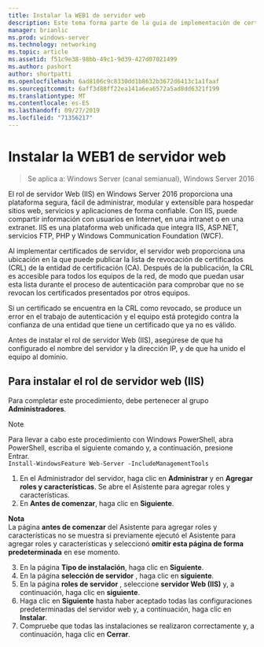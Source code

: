 ```yaml
---
title: Instalar la WEB1 de servidor web
description: Este tema forma parte de la guía de implementación de certificados de servidor para las implementaciones cableadas e inalámbricas de 802.1 X
manager: brianlic
ms.prod: windows-server
ms.technology: networking
ms.topic: article
ms.assetid: f51c9e38-98bb-49c1-9d39-427d07021499
ms.author: pashort
author: shortpatti
ms.openlocfilehash: 6ad8106c9c8330dd1b8632b3672d6413c1a1faaf
ms.sourcegitcommit: 6aff3d88ff22ea141a6ea6572a5ad8dd6321f199
ms.translationtype: MT
ms.contentlocale: es-ES
ms.lasthandoff: 09/27/2019
ms.locfileid: "71356217"
---
```

# <a name="install-the-web-server-web1"></a>Instalar la WEB1 de servidor web

>Se aplica a: Windows Server (canal semianual), Windows Server 2016

El rol de servidor Web (IIS) en Windows Server 2016 proporciona una plataforma segura, fácil de administrar, modular y extensible para hospedar sitios web, servicios y aplicaciones de forma confiable. Con IIS, puede compartir información con usuarios en Internet, en una intranet o en una extranet. IIS es una plataforma web unificada que integra IIS, ASP.NET, servicios FTP, PHP y Windows Communication Foundation (WCF).  

Al implementar certificados de servidor, el servidor web proporciona una ubicación en la que puede publicar la lista de revocación de certificados (CRL) de la entidad de certificación (CA). Después de la publicación, la CRL es accesible para todos los equipos de la red, de modo que puedan usar esta lista durante el proceso de autenticación para comprobar que no se revocan los certificados presentados por otros equipos.   

Si un certificado se encuentra en la CRL como revocado, se produce un error en el trabajo de autenticación y el equipo está protegido contra la confianza de una entidad que tiene un certificado que ya no es válido.  

Antes de instalar el rol de servidor Web (IIS), asegúrese de que ha configurado el nombre del servidor y la dirección IP, y de que ha unido el equipo al dominio.  

## <a name="to-install-the-web-server-iis-server-role"></a>Para instalar el rol de servidor web (IIS)  
Para completar este procedimiento, debe pertenecer al grupo **Administradores**.  

>[!NOTE]  
>Para llevar a cabo este procedimiento con Windows PowerShell, abra PowerShell, escriba el siguiente comando y, a continuación, presione Entrar.  
`Install-WindowsFeature Web-Server -IncludeManagementTools`  

1.  En el Administrador del servidor, haga clic en **Administrar** y en **Agregar roles y características**. Se abre el Asistente para agregar roles y características.  
2.  En **Antes de comenzar**, haga clic en **Siguiente**.  

**Nota**   
La página **antes de comenzar** del Asistente para agregar roles y características no se muestra si previamente ejecutó el Asistente para agregar roles y características y seleccionó **omitir esta página de forma predeterminada** en ese momento.  

3. En la página **Tipo de instalación**, haga clic en **Siguiente**.  
4. En la página **selección de servidor** , haga clic en **siguiente**.  
5. En la página **roles de servidor** , seleccione **servidor Web (IIS)** y, a continuación, haga clic en **siguiente**.  
6. Haga clic en **Siguiente** hasta haber aceptado todas las configuraciones predeterminadas del servidor web y, a continuación, haga clic en **Instalar**.  
7. Compruebe que todas las instalaciones se realizaron correctamente y, a continuación, haga clic en **Cerrar**.

